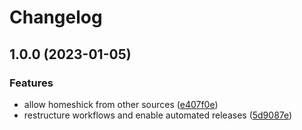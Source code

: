 # Changelog

## 1.0.0 (2023-01-05)


### Features

* allow homeshick from other sources ([e407f0e](https://github.com/rolehippie/root/commit/e407f0ea9614b74ceaaeace8f88417c065f35bdf))
* restructure workflows and enable automated releases ([5d9087e](https://github.com/rolehippie/root/commit/5d9087e68e145beff8d6016b50784f689e77e679))
